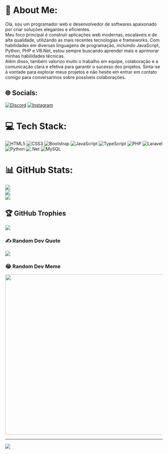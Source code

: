 # 💫 About Me:
Olá, sou um programador web e desenvolvedor de softwares apaixonado por criar soluções elegantes e eficientes. <br>Meu foco principal é construir aplicações web modernas, escaláveis e de alta qualidade, utilizando as mais recentes tecnologias e frameworks. Com habilidades em diversas linguagens de programação, incluindo JavaScript, Python, PHP e VB.Net, estou sempre buscando aprender mais e aprimorar minhas habilidades técnicas. <br>Além disso, também valorizo muito o trabalho em equipe, colaboração e a comunicação clara e efetiva para garantir o sucesso dos projetos. Sinta-se à vontade para explorar meus projetos e não hesite em entrar em contato comigo para conversarmos sobre possíveis colaborações.


## 🌐 Socials:
[![Discord](https://img.shields.io/badge/Discord-%237289DA.svg?logo=discord&logoColor=white)](https://discord.gg/wee#7852) 
[![Instagram](https://img.shields.io/badge/Instagram-%23E4405F.svg?logo=Instagram&logoColor=white)](https://instagram.com/igormaarqs) 

# 💻 Tech Stack:
![HTML5](https://img.shields.io/badge/html5-%23E34F26.svg?style=for-the-badge&logo=html5&logoColor=white)
![CSS3](https://img.shields.io/badge/css3-%231572B6.svg?style=for-the-badge&logo=css3&logoColor=white)
![Bootstrap](https://img.shields.io/badge/bootstrap-%23563D7C.svg?style=for-the-badge&logo=bootstrap&logoColor=white)
![JavaScript](https://img.shields.io/badge/javascript-%23323330.svg?style=for-the-badge&logo=javascript&logoColor=%23F7DF1E)
![TypeScript](https://img.shields.io/badge/typescript-%23007ACC.svg?style=for-the-badge&logo=typescript&logoColor=white)
![PHP](https://img.shields.io/badge/php-%23777BB4.svg?style=for-the-badge&logo=php&logoColor=white)
![Laravel](https://img.shields.io/badge/laravel-%23FF2D20.svg?style=for-the-badge&logo=laravel&logoColor=white) 
![Python](https://img.shields.io/badge/python-3670A0?style=for-the-badge&logo=python&logoColor=ffdd54)
![.Net](https://img.shields.io/badge/.NET-5C2D91?style=for-the-badge&logo=.net&logoColor=white)
![MySQL](https://img.shields.io/badge/mysql-%2300f.svg?style=for-the-badge&logo=mysql&logoColor=white)

# 📊 GitHub Stats:
![](https://github-readme-stats.vercel.app/api?username=devwee&theme=gruvbox&hide_border=false&include_all_commits=true&count_private=true)<br/>
![](https://github-readme-streak-stats.herokuapp.com/?user=devwee&theme=gruvbox&hide_border=false)<br/>
![](https://github-readme-stats.vercel.app/api/top-langs/?username=devwee&theme=gruvbox&hide_border=false&include_all_commits=true&count_private=true&layout=compact)

## 🏆 GitHub Trophies
![](https://github-profile-trophy.vercel.app/?username=devwee&theme=radical&no-frame=false&no-bg=false&margin-w=4)

### ✍️ Random Dev Quote
![](https://quotes-github-readme.vercel.app/api?type=horizontal&theme=radical)

### 😂 Random Dev Meme
<img src="https://random-memer.herokuapp.com/" width="512px"/>

---
[![](https://visitcount.itsvg.in/api?id=devwee&icon=0&color=0)](https://visitcount.itsvg.in)

<!-- Proudly created with GPRM ( https://gprm.itsvg.in ) -->
